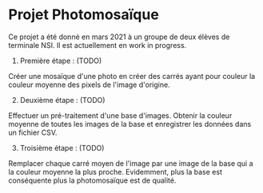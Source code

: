 # Projet Photomosaïque

Ce projet a été donné en mars 2021 à un groupe de deux élèves de terminale NSI.
Il est actuellement en work in progress.

1. Première étape : (TODO)

Créer une mosaïque d'une photo en créer des carrés ayant pour couleur la couleur moyenne des pixels de l'image d'origine.

2. Deuxième étape : (TODO)

Effectuer un pré-traitement d'une base d'images.
Obtenir la couleur moyenne de toutes les images de la base et enregistrer les données dans un fichier CSV.

3. Troisième étape : (TODO)

Remplacer chaque carré moyen de l'image par une image de la base qui a la couleur moyenne la plus proche.
Evidemment, plus la base est conséquente plus la photomosaïque est de qualité.
